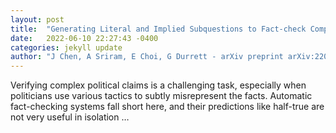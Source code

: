 ```yaml
---
layout: post
title:  "Generating Literal and Implied Subquestions to Fact-check Complex Claims"
date:   2022-06-10 22:27:43 -0400
categories: jekyll update
author: "J Chen, A Sriram, E Choi, G Durrett - arXiv preprint arXiv:2205.06938, 2022"
---
```

Verifying complex political claims is a challenging task, especially when politicians use various tactics to subtly misrepresent the facts. Automatic fact-checking systems fall short here, and their predictions like  half-true  are not very useful in isolation …
